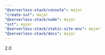 ```yaml
---
"@serverless-stack/console": major
"create-sst": major
"@serverless-stack/node": major
"sst": major
"@serverless-stack/static-site-env": major
"@serverless-stack/docs": major
---
```


2.0
